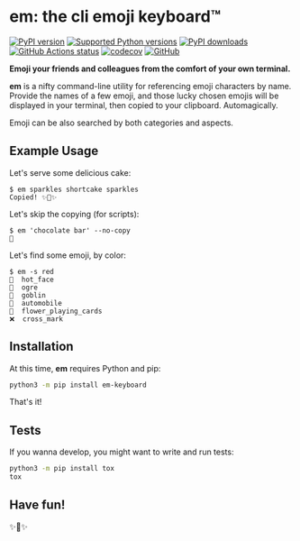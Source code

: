 # em: the cli emoji keyboard™

[![PyPI version](https://img.shields.io/pypi/v/em-keyboard.svg?logo=pypi&logoColor=FFE873)](https://pypi.org/project/em-keyboard/)
[![Supported Python versions](https://img.shields.io/pypi/pyversions/em-keyboard.svg?logo=python&logoColor=FFE873)](https://pypi.org/project/em-keyboard/)
[![PyPI downloads](https://img.shields.io/pypi/dm/em-keyboard.svg)](https://pypistats.org/packages/em-keyboard)
[![GitHub Actions status](https://github.com/hugovk/em-keyboard/workflows/Test/badge.svg)](https://github.com/hugovk/em-keyboard/actions)
[![codecov](https://codecov.io/gh/hugovk/em-keyboard/branch/main/graph/badge.svg)](https://codecov.io/gh/hugovk/em-keyboard)
[![GitHub](https://img.shields.io/github/license/hugovk/em-keyboard.svg)](LICENSE)

**Emoji your friends and colleagues from the comfort of your own
terminal.**

**em** is a nifty command-line utility for referencing emoji characters
by name. Provide the names of a few emoji, and those lucky chosen emojis
will be displayed in your terminal, then copied to your clipboard.
Automagically.

Emoji can be also searched by both categories and aspects.

## Example Usage

Let's serve some delicious cake:

```console
$ em sparkles shortcake sparkles
Copied! ✨🍰✨
```

Let's skip the copying (for scripts):

```console
$ em 'chocolate bar' --no-copy
🍫
```

Let's find some emoji, by color:

```console
$ em -s red
🥵  hot_face
👹  ogre
👺  goblin
🚗  automobile
🎴  flower_playing_cards
❌  cross_mark
```

## Installation

At this time, **em** requires Python and pip:

```sh
python3 -m pip install em-keyboard
```

That's it!

## Tests

If you wanna develop, you might want to write and run tests:

```sh
python3 -m pip install tox
tox
```

## Have fun!

✨🍰✨
